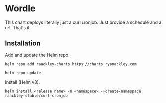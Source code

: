 # Wordle

This chart deploys literally just a curl cronjob.  Just provide a schedule and a url.  That's it.

## Installation

Add and update the Helm repo.

```
helm repo add raackley-charts https://charts.ryanackley.com
```

```
helm repo update
```

Install (Helm v3).

```
helm install <release name> -n <namespace> --create-namespace raackley-stable/curl-cronjob
```

